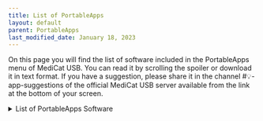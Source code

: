 ```yaml
---
title: List of PortableApps
layout: default
parent: PortableApps
last_modified_date: January 18, 2023
---
```


On this page you will find the list of software included in the PortableApps menu of MediCat USB. You can read it by scrolling the spoiler or download it in text format. If you have a suggestion, please share it in the channel #💡-app-suggestions of the official MediCat USB server available from the link at the bottom of your screen.

<details markdown="block">
<summary>List of PortableApps Software</summary>

* 3DPinballPortable
* 7-ZipPortable
* AbiWordPortableTest
* AIDA64Portable
* AnyDesk
* Auslogics.Disk.Defrag.Pro.9.5.0.2.Portable
* Auslogics.Driver.Updater.1.24.0.1.Portable
* AutorunsPortable
* batexpert
* belanaEtcher
* BleachBitPortable
* BlueScreen View
* BurnAware
* CCleanerPortable
* CDInfo
* ClassicShutdown
* CommandPromptPortable
* CommonFiles
* Convert
* CPU-ZPortable
* CrystalDiskInfoPortable
* CrystalDiskMarkPortable
* DDU v18.0.3.3
* Dead Pixel Tester
* DeepL Pro v2.4.0
* Defraggler
* DiscordPortable
* disk2vhd32
* dotNETInspectorPortable
* Dr.Web CureIt!
* Driver Booster
* Driver Talent Pro 6.5.60.172
* DTaskManagerPortable
* DUMoPortable
* EaseUS Todo PCTrans Professional 11.5 (Build 20200603)
* Easy Translator
* Error Lookup
* Explorer++Portable
* FAT32 Formatter
* FreeTube 0.13.2
* GPU-ZPortable
* HDDExpert
* HDHackerPortable
* HijackThisPortable
* HWiNFOPortable
* HxD Hex Editor
* IObitUnlockerPortable
* IrfanViewPortable
* IsoBurner
* JkDefragPortable
* KasperskyTDSSKillerPortable
* KiTTYPortable
* KoboDeluxePortable
* LightscreenPortable
* Macrorit NTFS to FAT
* Macrorit Partition Expert 5.6.1 Technician Edition (x64)
* Malware.Hunter.Pro.1.111.0.703.Portable
* McAfeeStingerPortable
* MD5 Hasher
* MediaCreationTool
* MediaCreationTool Win8.1
* Mines-PerfectPortable
* Notepad++Portable
* NTFS Permission Tool
* On-ScreenKeyboardPortable
* ONLYOFFICEPortable
* openvpn-portable
* Other
* PaintDotNetPortable
* PandaCloudCleaner
* PCI-ZPortable
* PngOptimizerPortable
* PNotesPortable
* PowerISO 7.9
* ProcessExplorerPortable
* ProcessHackerPortable
* PuTTYPortable
* Q-DirPortable
* qBittorrentPortable
* QuickSolitairePortable
* R-Drive
* RAMExpert
* RAMMapPortable
* Ransomware Decryption Tools
* RapidCRCUnicodePortable
* RecoverKeysPortable
* RecuvaPortable
* RegAlyzerPortable
* RegistryLoaderPE
* RegistryManager
* RegistryWorkshop
* RegOwnershipEx
* RegShot2
* RegshotPortable
* RS RAID Retrieve
* RufusPortable
* SDFormatter
* SnappyDriverInstaller
* SpeccyPro
* SSD Fresh Plus 2021 v10.02.28
* SSD Life
* SSD-ZPortable
* SudokuPortable
* SumatraPDFPortable
* SUMoPortable
* SUPERAntiSpywarePortable
* SystemExplorerPortable
* Telegram Desktop 2.8.1
* TileWorldPortable
* TorBrowser
* UltraDefragPortable
* UltraISOPortable
* Unstoppablecopier
* UUID-GUIDGeneratorPortable
* VeraCryptPortable
* VHD2Disk
* VHD_manager_v1.4
* VHD_Tool++(v0.6.0.5)-01
* Victoria536
* VMMapPortable
* WabbitemuPortable
* WhatChangedPortable
* WinDirStatPortable
* Windows ISO Downloader
* WindowsErrorLookupToolPortable
* WinNc
* WinSCPPortable
* WinToHDD
* WinToUSB
* WinUSB
* Wireless Key View
* WiresharkPortable
* WiseDiskCleanerPortable
* WiseRegistryCleanerPortable
* XNResourceEditorPortable
* XnViewPortable
</details>